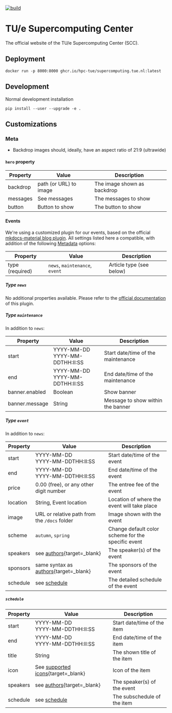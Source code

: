 [![build](https://github.com/HPC-TUE/supercomputing.tue.nl/actions/workflows/documentation.yml/badge.svg)](https://github.com/HPC-TUE/supercomputing.tue.nl/actions/workflows/documentation.yml)

# TU/e Supercomputing Center

The official website of the TU/e Supercomputing Center (SCC).

## Deployment

```shell
docker run -p 8000:8000 ghcr.io/hpc-tue/supercomputing.tue.nl:latest
```

## Development

Normal development installation

```shell
pip install --user --upgrade -e .
```

## Customizations

### Meta

- Backdrop images should, ideally, have an aspect ratio of 21:9 (ultrawide)

#### `hero` property

| Property | Value                  | Description                 |
|----------|------------------------|-----------------------------|
| backdrop | path (or URL) to image | The image shown as backdrop |
| messages | See messages           | The messages to show        |
| button   | Button to show         | The button to show          |

#### Events

We're using a customized plugin for our events, based on the
official [mkdocs-material blog plugin](https://squidfunk.github.io/mkdocs-material/plugins/blog/). All settings listed
here a compatible, with addition of the
following [Metadata](https://squidfunk.github.io/mkdocs-material/plugins/blog/#metadata) options:

| Property        | Value                          | Description              |
|-----------------|--------------------------------|--------------------------|
| type (required) | `news`, `maintenance`, `event` | Article type (see below) |

##### Type `news`

No additional properties available. Please refer to
the [official documentation](https://squidfunk.github.io/mkdocs-material/plugins/blog/) of this plugin.

##### Type `maintenance`

In addition to `news`:

| Property       | Value                              | Description                        |
|----------------|------------------------------------|------------------------------------|
| start          | YYYY-MM-DD<br/>YYYY-MM-DDTHH:II:SS | Start date/time of the maintenance |
| end            | YYYY-MM-DD<br/>YYYY-MM-DDTHH:II:SS | End date/time of the maintenance   |
| banner.enabled | Boolean                            | Show banner                        |
| banner.message | String                             | Message to show within the banner  |

##### Type `event`

In addition to `news`:

| Property | Value                                                                                                           | Description                                        |
|----------|-----------------------------------------------------------------------------------------------------------------|----------------------------------------------------|
| start    | YYYY-MM-DD<br/>YYYY-MM-DDTHH:II:SS                                                                              | Start date/time of the event                       |
| end      | YYYY-MM-DD<br/>YYYY-MM-DDTHH:II:SS                                                                              | End date/time of the event                         |
| price    | 0.00 (free), or any other digit number                                                                          | The entree fee of the event                        |
| location | String, Event location                                                                                          | Location of where the event will take place        |
| image    | URL or relative path from the `/docs` folder                                                                    | Image shown with the event                         |
| scheme   | `autumn`, `spring`                                                                                              | Change default color scheme for the specific event |
| speakers | see [authors](https://squidfunk.github.io/mkdocs-material/plugins/blog/#meta.authors){target=_blank}            | The speaker(s) of the event                        |
| sponsors | same syntax as [authors](https://squidfunk.github.io/mkdocs-material/plugins/blog/#meta.authors){target=_blank} | The sponsors of the event                          |
| schedule | see [schedule](#schedule)                                                                                       | The detailed schedule of the event                 |

##### `schedule`

| Property | Value                                                                                                     | Description                 |
|----------|-----------------------------------------------------------------------------------------------------------|-----------------------------|
| start    | YYYY-MM-DD<br/>YYYY-MM-DDTHH:II:SS                                                                        | Start date/time of the item |
| end      | YYYY-MM-DD<br/>YYYY-MM-DDTHH:II:SS                                                                        | End date/time of the item   |
| title    | String                                                                                                    | The shown title of the item |
| icon     | See [supported icons](https://squidfunk.github.io/mkdocs-material/reference/icons-emojis/){target=_blank} | Icon of the item            |
| speakers | see [authors](https://squidfunk.github.io/mkdocs-material/plugins/blog/#meta.authors){target=_blank}      | The speaker(s) of the event |
| schedule | see [schedule](#schedule)                                                                                 | The subschedule of the item |
